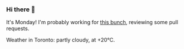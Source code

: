 ### Hi there :wave:

It's Monday! I'm probably working for [this bunch](https://github.com/kohofinancial), reviewing some pull requests.

Weather in Toronto: partly cloudy, at +20°C.
